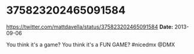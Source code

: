# 375823202465091584
https://twitter.com/mattdavella/status/375823202465091584
**Date:** 2013-09-06

You think it's a game? You think it's a FUN GAME? #nicedmx @DMX
